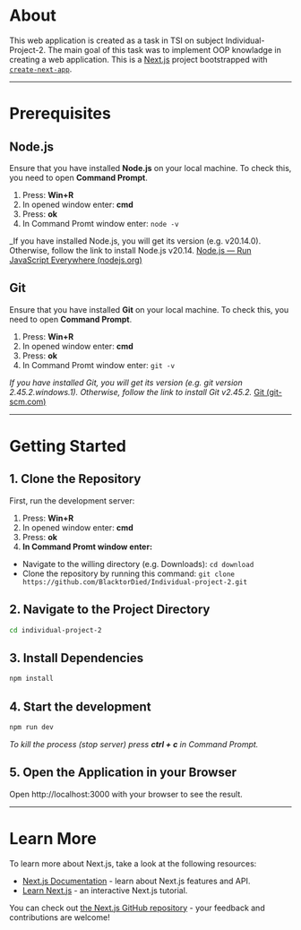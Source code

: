 # About
This web application is created as a task in TSI on subject Individual-Project-2. The main goal of this task was to implement OOP knowladge in creating a web application. This is a [Next.js](https://nextjs.org/) project bootstrapped with [`create-next-app`](https://github.com/vercel/next.js/tree/canary/packages/create-next-app).

---

# Prerequisites
## Node.js
Ensure that you have installed **Node.js** on your local machine. To check this, you need to open **Command Prompt**.
1. Press: **Win+R**
2. In opened window enter: **cmd**
3. Press: **ok**
4. In Command Promt window enter: `node -v`

_If you have installed Node.js, you will get its version (e.g. v20.14.0). Otherwise, follow the link to install Node.js v20.14. [Node.js — Run JavaScript Everywhere (nodejs.org)](https://nodejs.org/en)

## Git
Ensure that you have installed **Git** on your local machine. To check this, you need to open **Command Prompt**.
1. Press: **Win+R**
2. In opened window enter: **cmd**
3. Press: **ok**
4. In Command Promt window enter: `git -v`

_If you have installed Git, you will get its version (e.g. git version 2.45.2.windows.1). Otherwise, follow the link to install Git v2.45.2._ [Git (git-scm.com)](https://git-scm.com/)

---

# Getting Started
## 1. Clone the Repository
First, run the development server:
1. Press: **Win+R**
2. In opened window enter: **cmd**
3. Press: **ok**
4. **In Command Promt window enter:**
  - Navigate to the willing directory (e.g. Downloads): `cd download`
  - Clone the repository by running this command: `git clone https://github.com/BlacktorDied/Individual-project-2.git`

## 2. Navigate to the Project Directory
```Bash
cd individual-project-2
```

## 3. Install Dependencies
```Bash
npm install
```

## 4. Start the development
```Bash
npm run dev
```
_To kill the process (stop server) press **ctrl + c** in Command Prompt._

## 5. Open the Application in your Browser
Open http://localhost:3000 with your browser to see the result.

---

# Learn More
To learn more about Next.js, take a look at the following resources:

- [Next.js Documentation](https://nextjs.org/docs) - learn about Next.js features and API.
- [Learn Next.js](https://nextjs.org/learn) - an interactive Next.js tutorial.

You can check out [the Next.js GitHub repository](https://github.com/vercel/next.js/) - your feedback and contributions are welcome!
